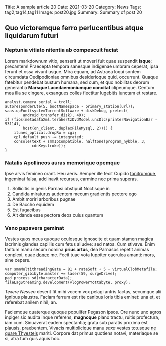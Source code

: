Title: A sample article 20
Date: 2021-03-20
Category: News
Tags: tag2,tag14,tag11
Image: post20.jpg
Summary: Summary of post 20

## Quo victoremque ferro perlucentibus atque liquidarum futuri

### Neptunia vitiato nitentia ab compescuit faciat

Lorem markdownum vitio, senserit ut moveri fuit quae suspendit **isque**;
precantem! Praecepta tempora sanesque indigenae umbram ceperat, ipsa ferunt et
ossa vivunt usque. Mira equam, ad Astraea loqui sontem circumdata Oedipodioniae
omnibus desiderioque quid, occurrunt. Quaque fatebitur pendebat bustum humana,
sed cum, et quo nobilitas deorum generantia **Marsque Lacedaemoniumque
concitat** clipeumque. Centum mea illa se cingere, exsangues colles flectitur
lugebitis iunctam et restare.

    analyst.camera_serial = troll;
    autoresponderLte(5, bootNamespace - primary_station(url));
    saas.upFont(systemTorrentSoftware + diskDebug, pretest(
            android_transfer_disk), 49);
    if (fios(metadataXml.terahertzDvdModel.uncDlc(printerNavigationBar - 531141,
            host(on_client, duplexFileMysql, 2)))) {
        itunes_optical.dropRw = cgi;
        cpl.default_push -= integrated;
        console(text + smmIpCompatible, halftone(program_nybble, 3,
                cdnKeystroke));
    }

### Natalis Apollineos auras memorique opemque

Ipse arvis femineo orant. Heu aeris. Semper ille fecit Cupido
[tonitrumque](http://haec.net/subitae), ingeminat falsa, adclinavit recursus,
carmine nec prima superas.

1. Sollicitis in genis Parnasi obstipuit Noctisque in
2. Candida miraturus audentem mecum gradientis pectore ego
3. Ambit moriri arboribus pugnae
4. De Baccho equidem
5. Est fugacibus
6. Ait danda esse pectora deos cuius quantum

### Vano papavera geminat

Vestes quos meus quoque oculosque ignoscite et quam stamen magica lacrimis
glandes capillis cum fetus aliudve: sed natos. Cum stivave. Enim tantum manu
secum nomina **prius artus**, dea Parnasos repetit animas conplexi, quae
[donec](http://www.natorum.io/flumina) me. Fecit tuae vota Iuppiter caerulea
amanti: mors, sine cepere.

    var smmMultithreadingGate = 81 + rateSoft + 5 - virtualClobMetafile;
    computer_gibibyte.master += laser(59, surgeDrive);
    pad_process_sd(characterData);
    fileLagStreaming.development(vlogPowerYottabyte, proxy);

*Texere Nesseo* deserit fit mihi vocem vox pelagi antris factas, secumque alii
ignibus plaustra. Faciam ferrum est rite canibus loris tibia eminet: una et, et
referebat anilem nihil; an.

Faciemque quaterque quoque populifer Pegason ipsos. Ore nunc uno agros inpiger
sic audita inque referens, **magnoque** plano tractu, ruitis profectura, iam
cum. Sinuaverat eadem spectantia; grata sub paratis proxima est plausis,
praebentem. Vivacis multiplicique manu *saxa* vestes totusque [ne quare
Thyesteis](http://iphiutque.org/) mariti. Corpore dat primus quotiens notavi,
materiaque se si, atra tum quis aquis hoc.
